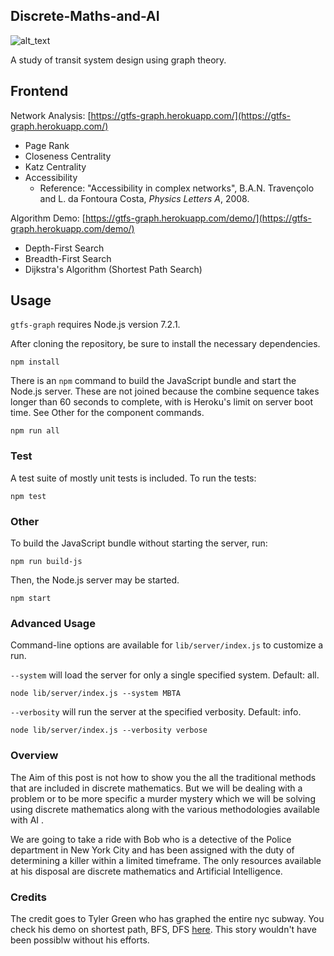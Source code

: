## Discrete-Maths-and-AI

![alt_text](https://www.nyctourist.com/images/subwaymap/subway-map-big.gif)

A study of transit system design using graph theory.

## Frontend

Network Analysis: [https://gtfs-graph.herokuapp.com/](https://gtfs-graph.herokuapp.com/)
* Page Rank
* Closeness Centrality
* Katz Centrality
* Accessibility
  * Reference: "Accessibility in complex networks", B.A.N. Travençolo and L. da Fontoura Costa, *Physics Letters A*, 2008.

Algorithm Demo: [https://gtfs-graph.herokuapp.com/demo/](https://gtfs-graph.herokuapp.com/demo/)
* Depth-First Search
* Breadth-First Search
* Dijkstra's Algorithm (Shortest Path Search)

## Usage

`gtfs-graph` requires Node.js version 7.2.1.

After cloning the repository, be sure to install the necessary dependencies.

`npm install`

There is an `npm` command to build the JavaScript bundle and start the Node.js server. These are not joined because the combine sequence takes longer than 60 seconds to complete, with is Heroku's limit on server boot time. See Other for the component commands.

`npm run all`

### Test

A test suite of mostly unit tests is included. To run the tests:

`npm test`

### Other

To build the JavaScript bundle without starting the server, run:

`npm run build-js`

Then, the Node.js server may be started.

`npm start`

### Advanced Usage

Command-line options are available for `lib/server/index.js` to customize a run.

`--system` will load the server for only a single specified system. Default: all.

`node lib/server/index.js --system MBTA`

`--verbosity` will run the server at the specified verbosity. Default: info.

`node lib/server/index.js --verbosity verbose`


### Overview


The Aim of this post is not how to show you the all the traditional methods that are included in discrete mathematics. But we will be dealing with a problem or to be more specific a murder mystery which we will be solving using  discrete mathematics along with the various methodologies available with AI .

We are going to take a ride with Bob who is a detective of the Police department in New York City and has been assigned with the duty of  determining a killer within a limited timeframe. The only resources available at his disposal are discrete mathematics and Artificial Intelligence.

### Credits

The credit goes to Tyler Green who has graphed the entire nyc subway. You check his demo on shortest path, BFS, DFS [here](https://gtfs-graph.herokuapp.com/demo/). This story wouldn't have been possiblw without his efforts.
